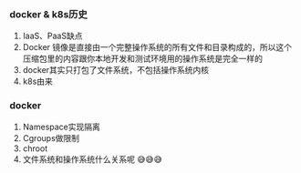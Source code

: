 ### docker & k8s历史

1. IaaS、PaaS缺点
2. Docker 镜像是直接由一个完整操作系统的所有文件和目录构成的，所以这个压缩包里的内容跟你本地开发和测试环境用的操作系统是完全一样的
3. docker其实只打包了文件系统，不包括操作系统内核
4. k8s由来

### docker

1. Namespace实现隔离
2. Cgroups做限制
3. chroot
4. 文件系统和操作系统什么关系呢 😅😅😅